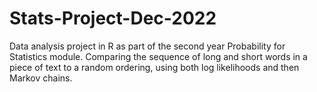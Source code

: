 # Stats-Project-Dec-2022
Data analysis project in R as part of the second year Probability for Statistics module. Comparing the sequence of long and short words in a piece of text to a random ordering, using both log likelihoods and then Markov chains.
